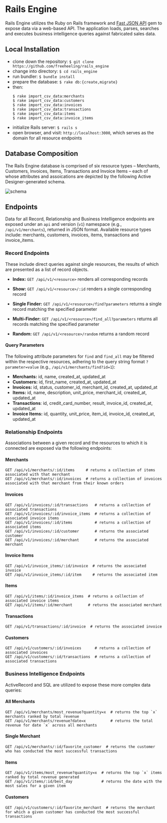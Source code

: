 # Rails Engine

Rails Engine utilizes the Ruby on Rails framework and [Fast JSON API](https://github.com/Netflix/fast_jsonapi) gem to expose data via a web-based API. The application loads, parses, searches and executes business intelligence queries against fabricated sales data.

## Local Installation

- clone down the repository: `$ git clone https://github.com/freeheeling/rails_engine`
- change into directory: `$ cd rails_engine`
- run bundler: `$ bundle install`
- prepare the database: `$ rake db:{create,migrate}` 
- then: 
  ```
  $ rake import_csv_data:merchants
  $ rake import_csv_data:customers
  $ rake import_csv_data:invoices
  $ rake import_csv_data:transactions
  $ rake import_csv_data:items
  $ rake import_csv_data:invoice_items
  ```
- initialize Rails server: `$ rails s`
- open browser, and visit: `http://localhost:3000`, which serves as the domain for all resource endpoints

## Database Composition

The Rails Engine database is comprised of six resource types – Merchants, Customers, Invoices, Items, Transactions and Invoice Items – each of whose attributes and assoications are depicted by the following Active Designer-generated schema.

![schema](https://user-images.githubusercontent.com/50811220/69841424-f4192f00-1256-11ea-8f62-e353af4d2d55.png)

## Endpoints

Data for all Record, Relationship and Business Intelligence endpoints are exposed under an `api` and version (`v1`) namespace (e.g., `/api/v1/merchants`), returned in JSON format. Available resource types include: merchants, customers, invoices, items, transactions and invoice_items.

### Record Endpoints

These include direct queries against single resources, the results of which are presented as a list of record objects. 

- **Index:** `GET /api/v1/<resource>` renders all corresponding records 

- **Show:** `GET /api/v1/<resource>/:id` renders a single corresponding record

- **Single Finder:** `GET /api/v1/<resource>/find?parameters` returns a single record matching the specified parameter

- **Multi-Finder:** `GET /api/v1/<resource>/find_all?parameters` returns all records matching the specified parameter

- **Random:** `GET /api/v1/<resource>/random` returns a random record

#### Query Parameters

The following attribute parameters for `find` and `find_all` may be filtered within the respective resources, adhering to the query string format `?parameter=value` (e.g., `/api/v1/merchants/find?id=1`):

- **Merchants:** id, name, created_at, updated_at
- **Customers:** id, first_name, created_at, updated_at
- **Invoices:** id, status, customer_id, merchant_id, created_at, updated_at
- **Items:** id, name, description, unit_price, merchant_id, created_at, updated_at
- **Transactions**: id, credit_card_number, result, invoice_id, created_at, updated_at
- **Invoice Items:** id, quantity, unit_price, item_id, invoice_id, created_at, updated_at

### Relationship Endpoints

Associations between a given record and the resources to which it is connected are exposed via the following endpoints: 

#### Merchants
```
GET /api/v1/merchants/:id/items     # returns a collection of items associated with that merchant
GET /api/v1/merchants/:id/invoices  # returns a collection of invoices associated with that merchant from their known orders
```
#### Invoices
```
GET /api/v1/invoices/:id/transactions   # returns a collection of associated transactions
GET /api/v1/invoices/:id/invoice_items  # returns a collection of associated invoice items
GET /api/v1/invoices/:id/items          # returns a collection of associated items
GET /api/v1/invoices/:id/customer       # returns the associated customer
GET /api/v1/invoices/:id/merchant       # returns the associated merchant
```
#### Invoice Items
```
GET /api/v1/invoice_items/:id/invoice  # returns the associated invoice
GET /api/v1/invoice_items/:id/item     # returns the associated item
```
#### Items
```
GET /api/v1/items/:id/invoice_items  # returns a collection of associated invoice items
GET /api/v1/items/:id/merchant       # returns the associated merchant
```
#### Transactions
```
GET /api/v1/transactions/:id/invoice  # returns the associated invoice
```
#### Customers
```
GET /api/v1/customers/:id/invoices      # returns a collection of associated invoices
GET /api/v1/customers/:id/transactions  # returns a collection of associated transactions
```
### Business Intelligence Endpoints

ActiveRecord and SQL are utilized to expose these more complex data queries:

#### All Merchants
```
GET /api/v1/merchants/most_revenue?quantity=x  # returns the top `x` merchants ranked by total revenue
GET /api/v1/merchants/revenue?date=x           # returns the total revenue for date `x` across all merchants
```
#### Single Merchant
```
GET /api/v1/merchants/:id/favorite_customer  # returns the customer who has conducted the most successful transactions
```
#### Items
```
GET /api/v1/items/most_revenue?quantity=x  # returns the top `x` items ranked by total revenue generated
GET /api/v1/items/:id/best_day             # returns the date with the most sales for a given item
```
#### Customers
```
GET /api/v1/customers/:id/favorite_merchant  # returns the merchant for which a given customer has conducted the most successful transactions
```
